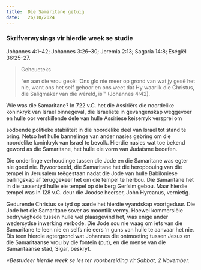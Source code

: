 ```yaml
---
title:  Die Samaritane getuig
date:   26/10/2024
---
```


### Skrifverwysings vir hierdie week se studie
Johannes 4:1–42; Johannes 3:26–30; Jeremia 2:13; Sagaría 14:8; Eségiël 36:25–27.

> <p>Geheueteks</p>
> “en aan die vrou gesê: ‘Ons glo nie meer op grond van wat jy gesê het nie, want ons het self gehoor en ons weet dat Hy waarlik die Christus, die Saligmaker van die wêreld, is’” (Johannes 4:42).

Wie was die Samaritane? In 722 v.C. het die Assiriërs die noordelike koninkryk van Israel binnegeval, die Israeliete in gevangenskap weggevoer en hulle oor verskillende dele van hulle Assiriese keiserryk versprei om

sodoende politieke stabiliteit in die noordelike deel van Israel tot stand te bring. Netso het hulle bannelinge van ander nasies gebring om die noordelike koninkryk van Israel te bevolk. Hierdie nasies wat toe bekend geword as die Samaritane, het hulle eie vorm van Judaïsme beoefen.

Die onderlinge verhoudinge tussen die Jode en die Samaritane was egter nie goed nie. Byvoorbeeld, die Samaritane het die heropbouing van die tempel in Jerusalem teëgestaan nadat die Jode van hulle Babiloniese ballingskap af teruggekeer het om die tempel te herbou. Die Samaritane het in die tussentyd hulle eie tempel op die berg Gerísim gebou. Maar hierdie tempel was in 128 v.C. deur die Joodse heerser, John Hyrcanus, vernietig.

Gedurende Christus se tyd op aarde het hierdie vyandskap voortgeduur. Die Jode het die Samaritane sover as moontlik vermy. Hoewel kommersiële bedrywighede tussen hulle wel plaasgevind het, was enige ander wedersydse inwerking verbode. Die Jode sou nie waag om iets van die Samaritane te leen nie en selfs nie eers ‘n guns van hulle te aanvaar het nie. Dis teen hierdie agtergrond wat Johannes die ontmoeting tussen Jesus en die Samaritaanse vrou by die fontein (put), en die mense van die Samaritaanse stad, Sígar, beskryf.

_*Bestudeer hierdie week se les ter voorbereiding vir Sabbat, 2 November._